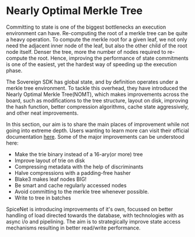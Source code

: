 # Nearly Optimal Merkle Tree

Committing to state is one of the biggest bottlenecks an execution environment can have. Re-computing the root of a merkle tree can be quite a heavy operation. To compute the merkle root for a given leaf, we not only need the adjacent inner node of the leaf, but also the other child of the root node itself. Denser the tree, more the number of nodes required to re-compute the root. Hence, improving the performance of state commitments is one of the easiest, yet the hardest way of speeding up the execution phase.

The Sovereign SDK has global state, and by definition operates under a merkle tree environment. To tackle this overhead, they have introduced the Nearly Optimal Merkle Tree(NOMT), which makes improvements across the board, such as modifications to the tree structure, layout on disk, improving the hash function, better compression algorithms, cache state aggressively, and other neat improvements.

In this section, our aim is to share the main places of improvement while not going into extreme depth. Users wanting to learn more can visit their official documentation [here](https://sovereign.mirror.xyz/jfx\_cJ\_15saejG9ZuQWjnGnG-NfahbazQH98i1J3NN8). Some of the major improvements can be understood here:

* Make the trie binary instead of a 16-ary(or more) tree
* Improve layout of trie on disk
* Compressing metadata with the help of discriminants
* Halve compressions with a padding-free hasher
* Blake3 makes leaf nodes BIG!
* Be smart and cache regularly accessed nodes
* Avoid committing to the merkle tree whenever possible.
* Write to tree in batches

SpiceNet is introducing improvements of it's own, focussed on better handling of load directed towards the database, with technologies with as async i/o and pipelining. The aim is to strategically improve state access mechanisms resulting in better read/write performance.

